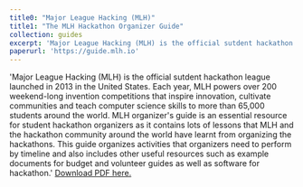 ```yaml
---
title0: "Major League Hacking (MLH)"
title1: "The MLH Hackathon Organizer Guide"
collection: guides
excerpt: 'Major League Hacking (MLH) is the official sutdent hackathon league launched in 2013 in the United States. Each year, MLH powers over 200 weekend-long invention competitions that inspire innovation, cultivate communities and teach computer science skills to more than 65,000 students around the world. MLH organizer&apos;s guide is an essential resource for student hackathon organizers as it contains lots of lessons that MLH and the hackathon community around the world have learnt from organizing the hackathons. This guide organizes activities that organizers need to perform by timeline and also includes other useful resources such as example documents for budget and volunteer guides as well as software for hackathon.'
paperurl: 'https://guide.mlh.io'
---
```

'Major League Hacking (MLH) is the official sutdent hackathon league launched in 2013 in the United States. Each year, MLH powers over 200 weekend-long invention competitions that inspire innovation, cultivate communities and teach computer science skills to more than 65,000 students around the world. MLH organizer&apos;s guide is an essential resource for student hackathon organizers as it contains lots of lessons that MLH and the hackathon community around the world have learnt from organizing the hackathons. This guide organizes activities that organizers need to perform by timeline and also includes other useful resources such as example documents for budget and volunteer guides as well as software for hackathon.'
[Download PDF here.](https://guide.mlh.io)
